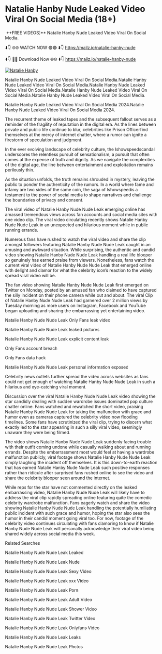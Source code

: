 # ﻿Natalie Hanby Nude Leaked Video Viral On Social Media (18+)
﻿
 ++FREE VIDEOS]** ﻿Natalie Hanby Nude Leaked Video Viral On Social Media.

⬇️👇 🌐🌐 WATCH NOW 🟢🟢 ⬇️👇
https://mailz.io/natalie-hanby-nude

⬇️👇 🔴🔴 Download Now 🌐🌐 ⬇️👇
https://mailz.io/natalie-hanby-nude

[![Natalie Hanby](https://i.imgur.com/dJHk4Zq.gif "Natalie Hanby")](https://mailz.io/natalie-hanby-nude)

﻿Natalie Hanby Nude Leaked Video Viral On Social Media.﻿Natalie Hanby Nude Leaked Video Viral On Social Media.﻿Natalie Hanby Nude Leaked Video Viral On Social Media.﻿Natalie Hanby Nude Leaked Video Viral On Social Media.﻿Natalie Hanby Nude Leaked Video Viral On Social Media.

﻿Natalie Hanby Nude Leaked Video Viral On Social Media 2024.﻿Natalie Hanby Nude Leaked Video Viral On Social Media 2024.

The recurrent theme of leaked tapes and the subsequent fallout serves as a reminder of the fragility of reputation in the digital era. As the lines between private and public life continue to blur, celebrities like Prison Officerfind themselves at the mercy of internet chatter, where a rumor can ignite a firestorm of speculation and judgment.

In the ever evolving landscape of celebrity culture, the Ishowspeedscandal underscores the relentless pursuit of sensationalism, a pursuit that often comes at the expense of truth and dignity. As we navigate the complexities of the digital age, the line between entertainment and exploitation remains perilously thin.


As the situation unfolds, the truth remains shrouded in mystery, leaving the public to ponder the authenticity of the rumors. In a world where fame and infamy are two sides of the same coin, the saga of Ishowspeedis a testament to the power of social media to shape narratives and challenge the boundaries of privacy and consent.


The viral video of ﻿Natalie Hanby Nude Nude Leak emerging online has amassed tremendous views across fan accounts and social media sites with one video clip. The viral video circulating recently shows ﻿Natalie Hanby Nude Nude Leak in an unexpected and hilarious moment while in public running errands.


Numerous fans have rushed to watch the viral video and share the clip amongst followers featuring ﻿Natalie Hanby Nude Nude Leak caught in an amusing and awkward situation. While surprising, the authentic and candid video showing ﻿Natalie Hanby Nude Nude Leak handling a real life blooper so genuinely has earned praise from viewers. Nonetheless, fans watch the current viral video of ﻿Natalie Hanby Nude Nude Leak that emerged online with delight and clamor for what the celebrity icon’s reaction to the widely spread viral video will be.


The fan video showing ﻿Natalie Hanby Nude Nude Leak first emerged on Twitter on Monday, posted by an amused fan who claimed to have captured the silly incident on their phone camera while out and about. The viral Clip of ﻿Natalie Hanby Nude Nude Leak had garnered over 2 million views by Tuesday morning as more users on Instagram, Facebook and YouTube began uploading and sharing the embarrassing yet entertaining video.


﻿Natalie Hanby Nude Nude Leak Only Fans leak video


﻿Natalie Hanby Nude Nude Leak leaked pictures


﻿Natalie Hanby Nude Nude Leak explicit content leak


Only Fans account breach


Only Fans data hack


﻿Natalie Hanby Nude Nude Leak personal information exposed


Celebrity news outlets further spread the video across websites as fans could not get enough of watching ﻿Natalie Hanby Nude Nude Leak in such a hilarious and eye-catching viral moment.


Discussion over the viral ﻿Natalie Hanby Nude Nude Leak video showing the star candidly dealing with sudden wardrobe issues dominated pop culture chatter online. Fans watched and rewatched the short video, praising ﻿Natalie Hanby Nude Nude Leak for taking the malfunction with grace and humor even as cameras captured the celebrity video now flooding timelines. Some fans have scrutinized the viral clip, trying to discern what exactly led to the star appearing in such a silly viral video, seemingly unaware they were being filmed.


The video shows ﻿Natalie Hanby Nude Nude Leak suddenly facing trouble with their outfit coming undone while casually walking about and running errands. Despite the embarrassment most would feel at having a wardrobe malfunction publicly, viral footage shows ﻿Natalie Hanby Nude Nude Leak simply laughing the incident off themselves. It is this down-to-earth reaction that has earned ﻿Natalie Hanby Nude Nude Leak such positive responses rather than ridicule after surprised fans rushed online to see the video and share the celebrity blooper seen around the internet.


While reps for the star have not commented directly on the leaked embarrassing video, ﻿Natalie Hanby Nude Nude Leak will likely have to address the viral clip rapidly spreading online featuring quite the comedic celebrity wardrobe malfunction. Fans eagerly watch and share the video showing ﻿Natalie Hanby Nude Nude Leak handling the potentially humiliating public incident with such grace and humor, hoping the star also sees the humor in their candid moment going viral too. For now, footage of the celebrity video continues circulating with fans clamoring to know if ﻿Natalie Hanby Nude Nude Leak will personally acknowledge their viral video being shared widely across social media this week.


Related Searches


﻿Natalie Hanby Nude Nude Leak Leaked


﻿Natalie Hanby Nude Nude Leak Nude


﻿Natalie Hanby Nude Nude Leak Sexy Video


﻿Natalie Hanby Nude Nude Leak xxx Video


﻿Natalie Hanby Nude Nude Leak Porn


﻿Natalie Hanby Nude Nude Leak Adult Video


﻿Natalie Hanby Nude Nude Leak Shower Video


﻿Natalie Hanby Nude Nude Leak Twitter Video


﻿Natalie Hanby Nude Nude Leak Onlyfans Video


﻿Natalie Hanby Nude Nude Leak Leaks


﻿Natalie Hanby Nude Nude Leak Photos
